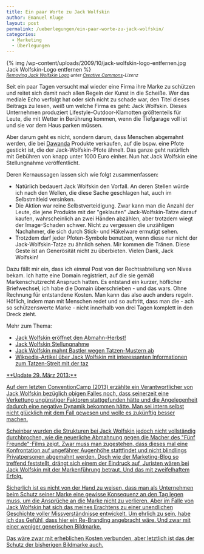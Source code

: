 ```yaml
---
title: Ein paar Worte zu Jack Wolfskin
author: Emanuel Kluge
layout: post
permalink: /ueberlegungen/ein-paar-worte-zu-jack-wolfskin/
categories:
  - Marketing
  - Überlegungen
---
```


{% img /wp-content/uploads/2009/10/jack-wolfskin-logo-entfernen.jpg Jack Wolfskin-Logo entfernen %}  
<small>*[Removing Jack Wolfskin Logo](http://www.flickr.com/photos/35378891@N06/4019431791/) unter [Creative Commons](http://creativecommons.org/licenses/by/2.0/deed.en)-Lizenz*</small>

Seit ein paar Tagen versucht mal wieder eine Firma ihre Marke zu schützen und reitet sich damit nach allen Regeln der Kunst in die Scheiße. Wer das mediale Echo verfolgt hat oder sich nicht zu schade war, den Titel dieses Beitrags zu lesen, weiß um welche Firma es geht: Jack Wolfskin. Dieses Unternehmen produziert Lifestyle-Outdoor-Klamotten größtenteils für Leute, die mit Wetter in Berührung kommen, wenn die Tiefgarage voll ist und sie vor dem Haus parken müssen.

Aber darum geht es nicht, sondern darum, dass Menschen abgemahnt werden, die bei [Dawanda](http://de.dawanda.com/) Produkte verkaufen, auf die bspw. eine Pfote gestickt ist, die der Jack-Wolfskin-Pfote ähnelt. Das ganze geht natürlich mit Gebühren von knapp unter 1000 Euro einher. Nun hat Jack Wolfskin eine Stellungnahme veröffentlicht.

Deren Kernaussagen lassen sich wie folgt zusammenfassen:

  * Natürlich bedauert Jack Wolfskin den Vorfall. An deren Stellen würde ich nach den Wellen, die diese Sache geschlagen hat, auch im Selbstmitleid versinken.
  * Die Aktion war reine Selbstverteidigung. Zwar kann man die Anzahl der Leute, die jene Produkte mit der "geklauten" Jack-Wolfskin-Tatze darauf kaufen, wahrscheinlich an zwei Händen abzählen, aber trotzdem wiegt der <span lang="en">Image</span>-Schaden schwer. Nicht zu vergessen die unzähligen Nachahmer, die sich durch Stick- und Häkelware ermutigt sehen.
  * Trotzdem darf jeder Pfoten-Symbole benutzen, wenn diese nur nicht der Jack-Wolfskin-Tatze zu ähnlich sehen. Mir kommen die Tränen. Diese Geste ist an Generösität nicht zu überbieten. Vielen Dank, Jack Wolfskin!

Dazu fällt mir ein, dass ich einmal Post von der Rechtsabteilung von Nivea bekam. Ich hatte eine Domain registriert, auf die sie gemäß Markenschutzrecht Anspruch hatten. Es entstand ein kurzer, höflicher Briefwechsel, ich habe die Domain überschrieben - und das wars. Ohne Rechnung für entstandene Kosten. Man kann das also auch anders regeln. Höflich, indem man mit Menschen redet und so auftritt, dass man die - ach so schützenswerte Marke - nicht innerhalb von drei Tagen komplett in den Dreck zieht.

Mehr zum Thema:

  * [Jack Wolfskin eröffnet den Abmahn-Herbst!](http://www.werbeblogger.de/2009/10/17/jack-wolfskin-eroeffnet-den-abmahn-herbst/)
  * [Jack Wolfskin Stellungnahme](http://www.werbeblogger.de/2009/10/19/jack-wolfskin-stellungnahme/)
  * [Jack Wolfskin mahnt Bastler wegen Tatzen-Mustern ab](http://www.spiegel.de/netzwelt/netzpolitik/0,1518,655890,00.html)
  * [Wikpedia-Artikel über Jack Wolfskin mit interessanten Informationen zum Tatzen-Streit mit der taz](http://de.wikipedia.org/wiki/Jack_Wolfskin)

<ins datetime="2013-03-29T12:29:52+00:00">
  **Update 29. März 2013:**

  <p>
    Auf dem letzten ConventionCamp (2013) erzählte ein Verantwortlicher von Jack Wolfskin bezüglich obigen Falles noch, dass seinerzeit eine Verkettung ungünstiger Faktoren stattgefunden hätte und die Angelegenheit dadurch eine negative Dynamik bekommen hätte. Man sei intern selbst nicht glücklich mit dem Fall gewesen und wolle es zukünftig besser machen.
  </p>

  <p>
    Scheinbar wurden die Strukturen bei Jack Wolfskin jedoch nicht vollständig durchbrochen, wie <a href="http://meedia.de/fernsehen/jack-wolfskin-geht-gegen-fuenf-freunde-logo-vor/2013/03/22.html">die neuerliche Abmahnung gegen die Macher des "Fünf Freunde"-Films zeigt</a>. Zwar muss man zugestehen, dass dieses mal eine Konfrontation auf ungefährer Augenhöhe stattfindet und nicht blindlings Privatpersonen abgemahnt werden. <a href="http://www.marketing-blog.biz/blog/archives/4354-Keine-Freunde-mehr-Jack-Wolfskin-trifft-Zielgruppe.html">Doch wie der Marketing-Blog so treffend feststellt</a>, drängt sich einem der Eindruck auf, Juristen wären bei Jack Wolfskin mit der Markenführung betraut. Und das mit zweifelhaftem Erfolg.
  </p>

  <p>
    Sicherlich ist es nicht von der Hand zu weisen, dass man als Unternehmen beim Schutz seiner Marke eine gewisse Konsequenz an den Tag legen muss, um die Ansprüche an die Marke nicht zu verlieren. Aber im Falle von Jack Wolfskin hat sich das meines Erachtens zu einer unendlichen Geschichte voller Missverständnisse entwickelt. Um ehrlich zu sein, habe ich das Gefühl, dass hier ein Re-Branding angebracht wäre. Und zwar mit einer weniger generischen Bildmarke.
  </p>

  <p>
    Das wäre zwar mit erheblichen Kosten verbunden, aber letztlich ist das der Schutz der bisherigen Bildmarke auch.
  </p>

</ins>
